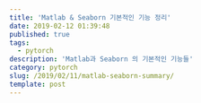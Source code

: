 ```yaml
---
title: 'Matlab & Seaborn 기본적인 기능 정리'
date: 2019-02-12 01:39:48
published: true
tags:
  - pytorch
description: 'Matlab과 Seaborn 의 기본적인 기능들'
category: pytorch
slug: /2019/02/11/matlab-seaborn-summary/
template: post
---
```


<script src="https://gist.github.com/yceffort/45ddc8ef0ea29427aae6e55e875d4d9f.js"></script>

